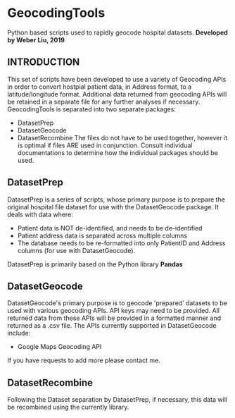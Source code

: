 # GeocodingTools
Python based scripts used to rapidly geocode hospital datasets.
**Developed by Weber Liu, 2019**
## INTRODUCTION
This set of scripts have been developed to use a variety of Geocoding APIs in order to convert hostpial patient data, in Address format, to a latitude/longitude format. Additional data returned from geocoding APIs will be retained in a separate file for any further analyses if necessary.
GeocodingTools is separated into two separate packages:
* DatasetPrep
* DatasetGeocode
* DatasetRecombine
The files do not have to be used together, however it is optimal if files ARE used in conjunction. Consult individual documentations to determine how the individual packages should be used.  

## DatasetPrep
DatasetPrep is a series of scripts, whose primary purpose is to prepare the original hospital file dataset for use with the DatasetGeocode package. It deals with data where:
* Patient data is NOT de-identified, and needs to be de-identified
* Patient address data is separated across multiple columns
* The database needs to be re-formatted into only PatientID and Address columns \(for use with DatasetGeocode\).

DatasetPrep is primarily based on the Python library **Pandas**

## DatasetGeocode
DatasetGeocode's primary purpose is to geocode 'prepared' datasets to be used with various geocoding APIs. API keys may need to be provided. All returned data from these APIs will be provided in a formatted manner and returned as a .csv file. The APIs currently supported in DatasetGeocode include:
* Google Maps Geocoding API

If you have requests to add more please contact me.

## DatasetRecombine
Following the Dataset separation by DatasetPrep, if necessary, this data will be recombined using the currently library.